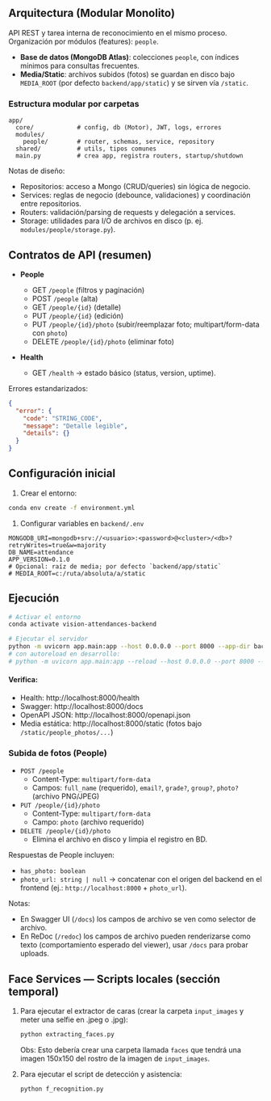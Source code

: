 
## Arquitectura (Modular Monolito)

API REST y tarea interna de reconocimiento en el mismo proceso. Organización por módulos (features): `people`.

- **Base de datos (MongoDB Atlas)**: colecciones `people`, con índices mínimos para consultas frecuentes.
 - **Media/Static**: archivos subidos (fotos) se guardan en disco bajo `MEDIA_ROOT` (por defecto `backend/app/static`) y se sirven vía `/static`.

### Estructura modular por carpetas

```
app/
  core/            # config, db (Motor), JWT, logs, errores
  modules/
    people/        # router, schemas, service, repository
  shared/          # utils, tipos comunes
  main.py          # crea app, registra routers, startup/shutdown
```

Notas de diseño:

- Repositorios: acceso a Mongo (CRUD/queries) sin lógica de negocio.
- Services: reglas de negocio (debounce, validaciones) y coordinación entre repositorios.
- Routers: validación/parsing de requests y delegación a services.
 - Storage: utilidades para I/O de archivos en disco (p. ej. `modules/people/storage.py`).

## Contratos de API (resumen)

- **People**

  - GET `/people` (filtros y paginación)
  - POST `/people` (alta)
  - GET `/people/{id}` (detalle)
  - PUT `/people/{id}` (edición)
  - PUT `/people/{id}/photo` (subir/reemplazar foto; multipart/form-data con `photo`)
  - DELETE `/people/{id}/photo` (eliminar foto)

- **Health**
  - GET `/health` → estado básico (status, version, uptime).

Errores estandarizados:

```json
{
  "error": {
    "code": "STRING_CODE",
    "message": "Detalle legible",
    "details": {}
  }
}
```

## Configuración inicial

1. Crear el entorno:
  ```bash
  conda env create -f environment.yml
  ```

1. Configurar variables en `backend/.env`
  ```env
  MONGODB_URI=mongodb+srv://<usuario>:<password>@<cluster>/<db>?retryWrites=true&w=majority
  DB_NAME=attendance
  APP_VERSION=0.1.0
  # Opcional: raíz de media; por defecto `backend/app/static`
  # MEDIA_ROOT=c:/ruta/absoluta/a/static
  ```

## Ejecución

```bash
# Activar el entorno
conda activate vision-attendances-backend

# Ejecutar el servidor
python -m uvicorn app.main:app --host 0.0.0.0 --port 8000 --app-dir backend
# con autoreload en desarrollo:
# python -m uvicorn app.main:app --reload --host 0.0.0.0 --port 8000 --app-dir backend
```

#### Verifica:
- Health: http://localhost:8000/health
- Swagger: http://localhost:8000/docs
- OpenAPI JSON: http://localhost:8000/openapi.json
- Media estática: http://localhost:8000/static (fotos bajo `/static/people_photos/...`)

### Subida de fotos (People)

- `POST /people`
  - Content-Type: `multipart/form-data`
  - Campos: `full_name` (requerido), `email?`, `grade?`, `group?`, `photo?` (archivo PNG/JPEG)
- `PUT /people/{id}/photo`
  - Content-Type: `multipart/form-data`
  - Campo: `photo` (archivo requerido)
- `DELETE /people/{id}/photo`
  - Elimina el archivo en disco y limpia el registro en BD.

Respuestas de People incluyen:
- `has_photo: boolean`
- `photo_url: string | null` → concatenar con el origen del backend en el frontend (ej.: `http://localhost:8000` + `photo_url`).

Notas:
- En Swagger UI (`/docs`) los campos de archivo se ven como selector de archivo.
- En ReDoc (`/redoc`) los campos de archivo pueden renderizarse como texto (comportamiento esperado del viewer), usar `/docs` para probar uploads.

## Face Services — Scripts locales (sección temporal)

1. Para ejecutar el extractor de caras (crear la carpeta `input_images` y meter una selfie en .jpeg o .jpg):
    ```bash
    python extracting_faces.py
    ```
    Obs: Esto debería crear una carpeta llamada `faces` que tendrá una imagen 150x150 del rostro de la imagen de `input_images`.

1. Para ejecutar el script de detección y asistencia:
    ```bash
    python f_recognition.py
    ```

